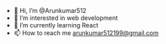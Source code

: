 - 👋 Hi, I’m @Arunkumar512
- 👀 I’m interested in web development
- 🌱 I’m currently learning React
- 📫 How to reach me arunkumar512199@gmail.com

<!---
Arunkumar512/Arunkumar512 is a ✨ special ✨ repository because its `README.md` (this file) appears on your GitHub profile.
You can click the Preview link to take a look at your changes.
--->
